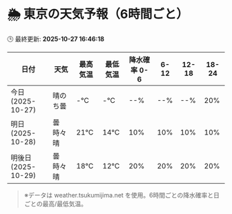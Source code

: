 # 🌦️ 東京の天気予報（6時間ごと）

🕒 最終更新: **2025-10-27 16:46:18**

| 日付 | 天気 | 最高気温 | 最低気温 | 降水確率 0-6 | 6-12 | 12-18 | 18-24 |
|------|------|----------|----------|------------|------|------|------|
| 今日 (2025-10-27) | 晴のち曇 | -℃ | -℃ | --% | --% | --% | 20% |
| 明日 (2025-10-28) | 曇時々晴 | 21℃ | 14℃ | 10% | 10% | 10% | 10% |
| 明後日 (2025-10-29) | 曇時々晴 | 18℃ | 12℃ | 20% | 20% | 20% | 20% |

> ※データは weather.tsukumijima.net を使用。6時間ごとの降水確率と日ごとの最高/最低気温。